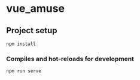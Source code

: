# vue_amuse 

## Project setup
```
npm install
```

### Compiles and hot-reloads for development
```
npm run serve
```
